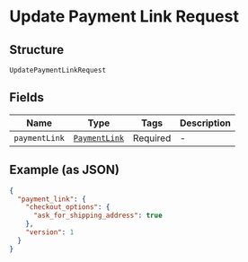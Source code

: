 
# Update Payment Link Request

## Structure

`UpdatePaymentLinkRequest`

## Fields

| Name | Type | Tags | Description |
|  --- | --- | --- | --- |
| `paymentLink` | [`PaymentLink`](../../doc/models/payment-link.md) | Required | - |

## Example (as JSON)

```json
{
  "payment_link": {
    "checkout_options": {
      "ask_for_shipping_address": true
    },
    "version": 1
  }
}
```

